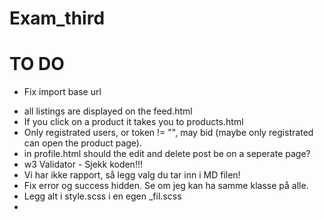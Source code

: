 # Exam_third

# TO DO

- Fix import base url

* all listings are displayed on the feed.html
* If you click on a product it takes you to products.html
* Only registrated users, or token != "", may bid (maybe only registrated can open the product page).
* in profile.html should the edit and delete post be on a seperate page?
* w3 Validator - Sjekk koden!!!
* Vi har ikke rapport, så legg valg du tar inn i MD filen!
* Fix error og success hidden. Se om jeg kan ha samme klasse på alle.
* Legg alt i style.scss i en egen \_fil.scss
*
